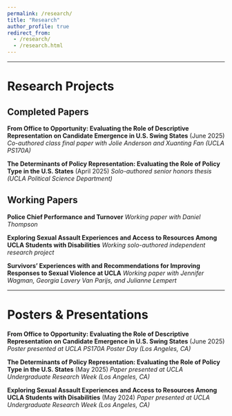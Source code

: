 ```yaml
---
permalink: /research/
title: "Research"
author_profile: true
redirect_from: 
  - /research/
  - /research.html
---
```


---

# Research Projects

## Completed Papers

**From Office to Opportunity: Evaluating the Role of Descriptive Representation on Candidate Emergence in U.S. Swing States** (June 2025)
*Co-authored class final paper with Jolie Anderson and Xuanting Fan (UCLA PS170A)*

**The Determinants of Policy Representation: Evaluating the Role of Policy Type in the U.S. States** (April 2025)
*Solo-authored senior honors thesis (UCLA Political Science Department)*

## Working Papers

**Police Chief Performance and Turnover**
*Working paper with Daniel Thompson*

**Exploring Sexual Assault Experiences and Access to Resources Among UCLA Students with Disabilities**
*Working solo-authored independent research project*

**Survivors’ Experiences with and Recommendations for Improving Responses to Sexual Violence at UCLA**
*Working paper with Jennifer Wagman, Georgia Lavery Van Parijs, and Julianne Lempert*  

---

# Posters & Presentations

**From Office to Opportunity: Evaluating the Role of Descriptive Representation on Candidate Emergence in U.S. Swing States** (June 2025)
*Poster presented at UCLA PS170A Poster Day (Los Angeles, CA)* 

**The Determinants of Policy Representation: Evaluating the Role of Policy Type in the U.S. States** (May 2025)
*Paper presented at UCLA Undergraduate Research Week (Los Angeles, CA)* 

**Exploring Sexual Assault Experiences and Access to Resources Among UCLA Students with Disabilities** (May 2024)
*Paper presented at UCLA Undergraduate Research Week (Los Angeles, CA)*
